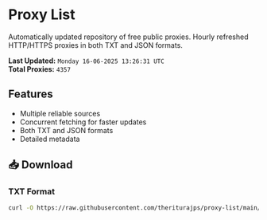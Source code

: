 # Proxy List

Automatically updated repository of free public proxies. Hourly refreshed HTTP/HTTPS proxies in both TXT and JSON formats.

**Last Updated:** `Monday 16-06-2025 13:26:31 UTC`  
**Total Proxies:** `4357`

## Features
- Multiple reliable sources
- Concurrent fetching for faster updates
- Both TXT and JSON formats
- Detailed metadata

## 📥 Download

### TXT Format
```bash
curl -O https://raw.githubusercontent.com/theriturajps/proxy-list/main/proxies.txt